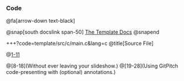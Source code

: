 ### Code

@fa[arrow-down text-black]

@snap[south docslink span-50]
[The Template Docs](https://gitpitch.com/docs/the-template)
@snapend

+++?code=template/src/c/main.c&lang=c
@title[Source File]

@[1-11](Imports)



@[8-18](Without ever leaving your slideshow.)
@[19-28](Using GitPitch code-presenting with (optional) annotations.)







